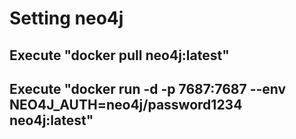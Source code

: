 # Setting neo4j

## Execute "docker pull neo4j:latest"
## Execute "docker run -d -p 7687:7687 --env NEO4J_AUTH=neo4j/password1234 neo4j:latest"